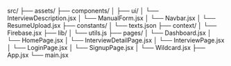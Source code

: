 src/
├── assets/
├── components/
│   ├── ui/
│   └── InterviewDescription.jsx
│   └── ManualForm.jsx
│   └── Navbar.jsx
│   └── ResumeUpload.jsx
├── constants/
│   └── texts.json
├── context/
│   └── Firebase.jsx
├── lib/
│   └── utils.js
├── pages/
│   └── Dashboard.jsx
│   └── HomePage.jsx
│   └── InterviewDetailPage.jsx
│   └── InterviewPage.jsx
│   └── LoginPage.jsx
│   └── SignupPage.jsx
│   └── Wildcard.jsx
├── App.jsx
└── main.jsx
